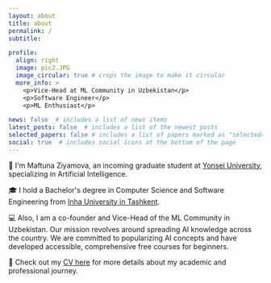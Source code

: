 ```yaml
---
layout: about
title: about
permalink: /
subtitle: 

profile:
  align: right
  image: pic2.JPG
  image_circular: true # crops the image to make it circular
  more_info: >
    <p>Vice-Head at ML Community in Uzbekistan</p>
    <p>Software Engineer</p>
    <p>ML Enthusiast</p>

news: false  # includes a list of news items
latest_posts: false  # includes a list of the newest posts
selected_papers: false # includes a list of papers marked as "selected={true}"
social: true  # includes social icons at the bottom of the page
---
```


👋  I'm Maftuna Ziyamova, an incoming graduate student at [Yonsei University](https://www.yonsei.ac.kr/), specializing in Artificial Intelligence.

🎓 I hold a Bachelor's degree in Computer Science and Software Engineering from [Inha University in Tashkent](https://inha.uz/).

💻 Also, I am a co-founder and Vice-Head of the ML Community in Uzbekistan. Our mission revolves around spreading AI knowledge across the country. We are committed to popularizing AI concepts and have developed accessible, comprehensive free courses for beginners.

📄 Check out my [CV here](https://iamafi.github.io/assets/pdf/CV.pdf) for more details about my academic and professional journey.